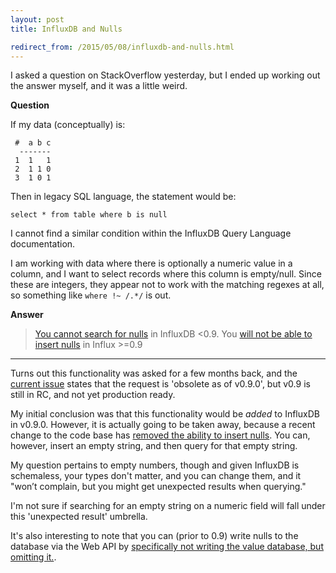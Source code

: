 ```yaml
---
layout: post
title: InfluxDB and Nulls

redirect_from: /2015/05/08/influxdb-and-nulls.html
---
```



I asked a question on StackOverflow yesterday, but I ended up working out the answer myself, and it was a little weird. 

**Question**

If my data (conceptually) is: 

     #  a b c 
      -------
     1  1   1
     2  1 1 0
     3  1 0 1

Then in legacy SQL language, the statement would be: 

    select * from table where b is null

I cannot find a similar condition within the InfluxDB Query Language documentation. 
  
I am working with data where there is optionally a numeric value in a column, and I want to select records where this column is empty/null. Since these are integers, they appear not to work with the matching regexes at all, so something like `where !~ /.*/` is out. 

**Answer** 

 > [You cannot search for nulls](https://github.com/influxdb/influxdb/issues/454) in InfluxDB <0.9. You [will not be able to insert nulls](https://github.com/influxdb/influxdb/pull/2429) in Influx >=0.9

------

Turns out this functionality was asked for a few months back, and the [current issue](https://github.com/influxdb/influxdb/issues/454) states that the request is 'obsolete as of v0.9.0', but v0.9 is still in RC, and not yet production ready.

My initial conclusion was that this functionality would be *added* to InfluxDB in v0.9.0. However, it is actually going to be taken away, because a recent change to the code base has [removed the ability to insert nulls](https://github.com/influxdb/influxdb/pull/2429). You can, however, insert an empty string, and then query for that empty string. 

My question pertains to empty numbers, though and given InfluxDB is schemaless, your types don't matter, and you can change them, and it "won’t complain, but you might get unexpected results when querying." 

I'm not sure if searching for an empty string on a numeric field will fall under this 'unexpected result' umbrella.

It's also interesting to note that you can (prior to 0.9) write nulls to the database via the Web API by [specifically not writing the value database, but omitting it.](https://github.com/influxdb/influxdb/issues/53). 
